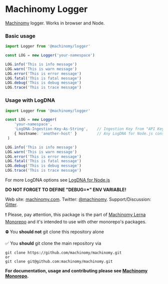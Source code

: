 # Machinomy Logger

[Machinomy](https://github.com/machinomy/machinomy/tree/master/packages/machinomy) logger. Works in browser and Node.

### Basic usage

```typescript
import Logger from '@machinomy/logger'

const LOG = new Logger('your-namespace')

LOG.info('This is info message')
LOG.warn('This is warn message')
LOG.error('This is error message')
LOG.fatal('This is fatal message')
LOG.debug('This is debug message')
LOG.trace('This is trace message')
```

### Usage with LogDNA

```typescript
import Logger from '@machinomy/logger'

const LOG = new Logger(
    'your-namespace',
    'LogDNA-Ingestion-Key-As-String',    // Ingestion Key from "API Keys" section of LogDNA website
    { hostname: 'another-host' }         // Any LogDNA for Node.js constructor options
 )

LOG.info('This is info message')
LOG.warn('This is warn message')
LOG.error('This is error message')
LOG.fatal('This is fatal message')
LOG.debug('This is debug message')
LOG.trace('This is trace message')
```

For more LogDNA options see [LogDNA for Node.js](https://github.com/logdna/nodejs#options)


**DO NOT FORGET TO DEFINE "DEBUG=*" ENV VARIABLE!**


Web site: [machinomy.com](http://machinomy.com).
Twitter: [@machinomy](http://twitter.com/machinomy).
Support/Discussion: [Gitter](https://gitter.im/machinomy/machinomy).

:exclamation:
Please, pay attention, this package is the part of [Machinomy Lerna Monorepo](https://github.com/machinomy/machinomy) and it's intended to use with other monorepo's packages. 

:no_entry: You **should not** git clone this repository alone

:white_check_mark: You **should** git clone the main repository via
```
git clone https://github.com/machinomy/machinomy.git
or 
git clone git@github.com:machinomy/machinomy.git
```

**For documentation, usage and contributing please see [Machinomy Monorepo](https://github.com/machinomy/machinomy).**
